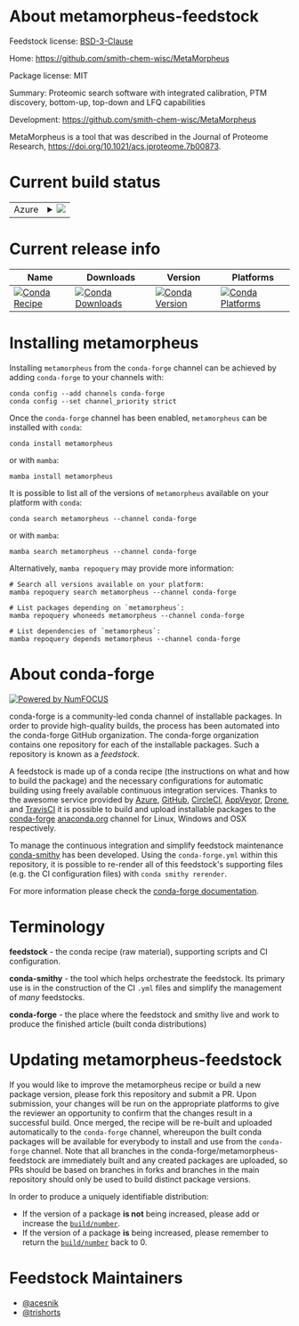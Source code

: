 About metamorpheus-feedstock
============================

Feedstock license: [BSD-3-Clause](https://github.com/conda-forge/metamorpheus-feedstock/blob/main/LICENSE.txt)

Home: https://github.com/smith-chem-wisc/MetaMorpheus

Package license: MIT

Summary: Proteomic search software with integrated calibration, PTM discovery, bottom-up, top-down and LFQ capabilities

Development: https://github.com/smith-chem-wisc/MetaMorpheus

MetaMorpheus is a tool that was described in the Journal of Proteome Research, https://doi.org/10.1021/acs.jproteome.7b00873.

Current build status
====================


<table>
    
  <tr>
    <td>Azure</td>
    <td>
      <details>
        <summary>
          <a href="https://dev.azure.com/conda-forge/feedstock-builds/_build/latest?definitionId=12511&branchName=main">
            <img src="https://dev.azure.com/conda-forge/feedstock-builds/_apis/build/status/metamorpheus-feedstock?branchName=main">
          </a>
        </summary>
        <table>
          <thead><tr><th>Variant</th><th>Status</th></tr></thead>
          <tbody><tr>
              <td>linux_64</td>
              <td>
                <a href="https://dev.azure.com/conda-forge/feedstock-builds/_build/latest?definitionId=12511&branchName=main">
                  <img src="https://dev.azure.com/conda-forge/feedstock-builds/_apis/build/status/metamorpheus-feedstock?branchName=main&jobName=linux&configuration=linux%20linux_64_" alt="variant">
                </a>
              </td>
            </tr><tr>
              <td>osx_64</td>
              <td>
                <a href="https://dev.azure.com/conda-forge/feedstock-builds/_build/latest?definitionId=12511&branchName=main">
                  <img src="https://dev.azure.com/conda-forge/feedstock-builds/_apis/build/status/metamorpheus-feedstock?branchName=main&jobName=osx&configuration=osx%20osx_64_" alt="variant">
                </a>
              </td>
            </tr><tr>
              <td>win_64</td>
              <td>
                <a href="https://dev.azure.com/conda-forge/feedstock-builds/_build/latest?definitionId=12511&branchName=main">
                  <img src="https://dev.azure.com/conda-forge/feedstock-builds/_apis/build/status/metamorpheus-feedstock?branchName=main&jobName=win&configuration=win%20win_64_" alt="variant">
                </a>
              </td>
            </tr>
          </tbody>
        </table>
      </details>
    </td>
  </tr>
</table>

Current release info
====================

| Name | Downloads | Version | Platforms |
| --- | --- | --- | --- |
| [![Conda Recipe](https://img.shields.io/badge/recipe-metamorpheus-green.svg)](https://anaconda.org/conda-forge/metamorpheus) | [![Conda Downloads](https://img.shields.io/conda/dn/conda-forge/metamorpheus.svg)](https://anaconda.org/conda-forge/metamorpheus) | [![Conda Version](https://img.shields.io/conda/vn/conda-forge/metamorpheus.svg)](https://anaconda.org/conda-forge/metamorpheus) | [![Conda Platforms](https://img.shields.io/conda/pn/conda-forge/metamorpheus.svg)](https://anaconda.org/conda-forge/metamorpheus) |

Installing metamorpheus
=======================

Installing `metamorpheus` from the `conda-forge` channel can be achieved by adding `conda-forge` to your channels with:

```
conda config --add channels conda-forge
conda config --set channel_priority strict
```

Once the `conda-forge` channel has been enabled, `metamorpheus` can be installed with `conda`:

```
conda install metamorpheus
```

or with `mamba`:

```
mamba install metamorpheus
```

It is possible to list all of the versions of `metamorpheus` available on your platform with `conda`:

```
conda search metamorpheus --channel conda-forge
```

or with `mamba`:

```
mamba search metamorpheus --channel conda-forge
```

Alternatively, `mamba repoquery` may provide more information:

```
# Search all versions available on your platform:
mamba repoquery search metamorpheus --channel conda-forge

# List packages depending on `metamorpheus`:
mamba repoquery whoneeds metamorpheus --channel conda-forge

# List dependencies of `metamorpheus`:
mamba repoquery depends metamorpheus --channel conda-forge
```


About conda-forge
=================

[![Powered by
NumFOCUS](https://img.shields.io/badge/powered%20by-NumFOCUS-orange.svg?style=flat&colorA=E1523D&colorB=007D8A)](https://numfocus.org)

conda-forge is a community-led conda channel of installable packages.
In order to provide high-quality builds, the process has been automated into the
conda-forge GitHub organization. The conda-forge organization contains one repository
for each of the installable packages. Such a repository is known as a *feedstock*.

A feedstock is made up of a conda recipe (the instructions on what and how to build
the package) and the necessary configurations for automatic building using freely
available continuous integration services. Thanks to the awesome service provided by
[Azure](https://azure.microsoft.com/en-us/services/devops/), [GitHub](https://github.com/),
[CircleCI](https://circleci.com/), [AppVeyor](https://www.appveyor.com/),
[Drone](https://cloud.drone.io/welcome), and [TravisCI](https://travis-ci.com/)
it is possible to build and upload installable packages to the
[conda-forge](https://anaconda.org/conda-forge) [anaconda.org](https://anaconda.org/)
channel for Linux, Windows and OSX respectively.

To manage the continuous integration and simplify feedstock maintenance
[conda-smithy](https://github.com/conda-forge/conda-smithy) has been developed.
Using the ``conda-forge.yml`` within this repository, it is possible to re-render all of
this feedstock's supporting files (e.g. the CI configuration files) with ``conda smithy rerender``.

For more information please check the [conda-forge documentation](https://conda-forge.org/docs/).

Terminology
===========

**feedstock** - the conda recipe (raw material), supporting scripts and CI configuration.

**conda-smithy** - the tool which helps orchestrate the feedstock.
                   Its primary use is in the construction of the CI ``.yml`` files
                   and simplify the management of *many* feedstocks.

**conda-forge** - the place where the feedstock and smithy live and work to
                  produce the finished article (built conda distributions)


Updating metamorpheus-feedstock
===============================

If you would like to improve the metamorpheus recipe or build a new
package version, please fork this repository and submit a PR. Upon submission,
your changes will be run on the appropriate platforms to give the reviewer an
opportunity to confirm that the changes result in a successful build. Once
merged, the recipe will be re-built and uploaded automatically to the
`conda-forge` channel, whereupon the built conda packages will be available for
everybody to install and use from the `conda-forge` channel.
Note that all branches in the conda-forge/metamorpheus-feedstock are
immediately built and any created packages are uploaded, so PRs should be based
on branches in forks and branches in the main repository should only be used to
build distinct package versions.

In order to produce a uniquely identifiable distribution:
 * If the version of a package **is not** being increased, please add or increase
   the [``build/number``](https://docs.conda.io/projects/conda-build/en/latest/resources/define-metadata.html#build-number-and-string).
 * If the version of a package **is** being increased, please remember to return
   the [``build/number``](https://docs.conda.io/projects/conda-build/en/latest/resources/define-metadata.html#build-number-and-string)
   back to 0.

Feedstock Maintainers
=====================

* [@acesnik](https://github.com/acesnik/)
* [@trishorts](https://github.com/trishorts/)

